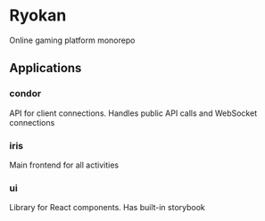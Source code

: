 # Ryokan

Online gaming platform monorepo


## Applications

### condor 

API for client connections. Handles public API calls and WebSocket connections

### iris

Main frontend for all activities

### ui

Library for React components. Has built-in storybook

